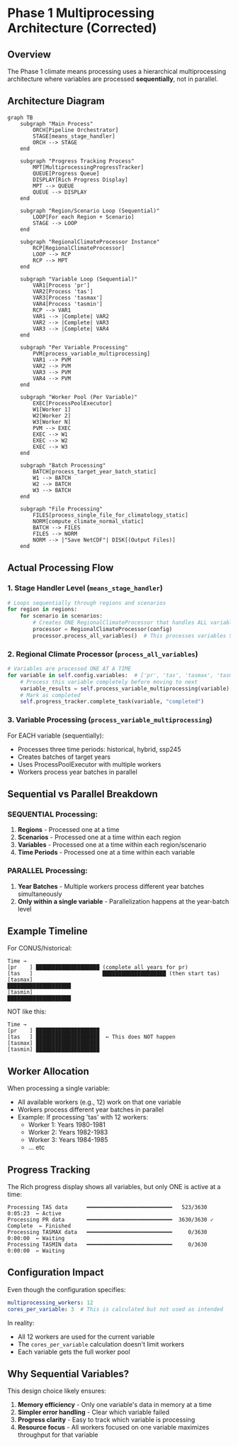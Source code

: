 # Phase 1 Multiprocessing Architecture (Corrected)

## Overview
The Phase 1 climate means processing uses a hierarchical multiprocessing architecture where variables are processed **sequentially**, not in parallel.

## Architecture Diagram

```mermaid
graph TB
    subgraph "Main Process"
        ORCH[Pipeline Orchestrator]
        STAGE[means_stage_handler]
        ORCH --> STAGE
    end
    
    subgraph "Progress Tracking Process"
        MPT[MultiprocessingProgressTracker]
        QUEUE[Progress Queue]
        DISPLAY[Rich Progress Display]
        MPT --> QUEUE
        QUEUE --> DISPLAY
    end
    
    subgraph "Region/Scenario Loop (Sequential)"
        LOOP[For each Region + Scenario]
        STAGE --> LOOP
    end
    
    subgraph "RegionalClimateProcessor Instance"
        RCP[RegionalClimateProcessor]
        LOOP --> RCP
        RCP --> MPT
    end
    
    subgraph "Variable Loop (Sequential)"
        VAR1[Process 'pr']
        VAR2[Process 'tas']
        VAR3[Process 'tasmax']
        VAR4[Process 'tasmin']
        RCP --> VAR1
        VAR1 --> |Complete| VAR2
        VAR2 --> |Complete| VAR3
        VAR3 --> |Complete| VAR4
    end
    
    subgraph "Per Variable Processing"
        PVM[process_variable_multiprocessing]
        VAR1 --> PVM
        VAR2 --> PVM
        VAR3 --> PVM
        VAR4 --> PVM
    end
    
    subgraph "Worker Pool (Per Variable)"
        EXEC[ProcessPoolExecutor]
        W1[Worker 1]
        W2[Worker 2]
        W3[Worker N]
        PVM --> EXEC
        EXEC --> W1
        EXEC --> W2
        EXEC --> W3
    end
    
    subgraph "Batch Processing"
        BATCH[process_target_year_batch_static]
        W1 --> BATCH
        W2 --> BATCH
        W3 --> BATCH
    end
    
    subgraph "File Processing"
        FILES[process_single_file_for_climatology_static]
        NORM[compute_climate_normal_static]
        BATCH --> FILES
        FILES --> NORM
        NORM --> |"Save NetCDF"| DISK[(Output Files)]
    end
```

## Actual Processing Flow

### 1. **Stage Handler Level** (`means_stage_handler`)
```python
# Loops sequentially through regions and scenarios
for region in regions:
    for scenario in scenarios:
        # Creates ONE RegionalClimateProcessor that handles ALL variables
        processor = RegionalClimateProcessor(config)
        processor.process_all_variables()  # This processes variables SEQUENTIALLY
```

### 2. **Regional Climate Processor** (`process_all_variables`)
```python
# Variables are processed ONE AT A TIME
for variable in self.config.variables:  # ['pr', 'tas', 'tasmax', 'tasmin']
    # Process this variable completely before moving to next
    variable_results = self.process_variable_multiprocessing(variable)
    # Mark as completed
    self.progress_tracker.complete_task(variable, "completed")
```

### 3. **Variable Processing** (`process_variable_multiprocessing`)
For EACH variable (sequentially):
- Processes three time periods: historical, hybrid, ssp245
- Creates batches of target years
- Uses ProcessPoolExecutor with multiple workers
- Workers process year batches in parallel

## Sequential vs Parallel Breakdown

### **SEQUENTIAL Processing**:
1. **Regions** - Processed one at a time
2. **Scenarios** - Processed one at a time within each region
3. **Variables** - Processed one at a time within each region/scenario
4. **Time Periods** - Processed one at a time within each variable

### **PARALLEL Processing**:
1. **Year Batches** - Multiple workers process different year batches simultaneously
2. **Only within a single variable** - Parallelization happens at the year-batch level

## Example Timeline

For CONUS/historical:
```
Time →
[pr    ] ████████████████████ (complete all years for pr)
[tas   ]                      ████████████████████ (then start tas)
[tasmax]                                           ████████████████████
[tasmin]                                                                ████████████████████
```

NOT like this:
```
Time →
[pr    ] ████████████████████
[tas   ] ████████████████████  ← This does NOT happen
[tasmax] ████████████████████
[tasmin] ████████████████████
```

## Worker Allocation

When processing a single variable:
- All available workers (e.g., 12) work on that one variable
- Workers process different year batches in parallel
- Example: If processing 'tas' with 12 workers:
  - Worker 1: Years 1980-1981
  - Worker 2: Years 1982-1983
  - Worker 3: Years 1984-1985
  - ... etc

## Progress Tracking

The Rich progress display shows all variables, but only ONE is active at a time:
```
Processing TAS data      ━━━━━━━━━━━━━━━━━━━━━━━━━━━   523/3630 0:05:23  ← Active
Processing PR data       ━━━━━━━━━━━━━━━━━━━━━━━━━━━  3630/3630 ✓ Complete  ← Finished
Processing TASMAX data   ━━━━━━━━━━━━━━━━━━━━━━━━━━━     0/3630 0:00:00  ← Waiting
Processing TASMIN data   ━━━━━━━━━━━━━━━━━━━━━━━━━━━     0/3630 0:00:00  ← Waiting
```

## Configuration Impact

Even though the configuration specifies:
```yaml
multiprocessing_workers: 12
cores_per_variable: 3  # This is calculated but not used as intended
```

In reality:
- All 12 workers are used for the current variable
- The `cores_per_variable` calculation doesn't limit workers
- Each variable gets the full worker pool

## Why Sequential Variables?

This design choice likely ensures:
1. **Memory efficiency** - Only one variable's data in memory at a time
2. **Simpler error handling** - Clear which variable failed
3. **Progress clarity** - Easy to track which variable is processing
4. **Resource focus** - All workers focused on one variable maximizes throughput for that variable